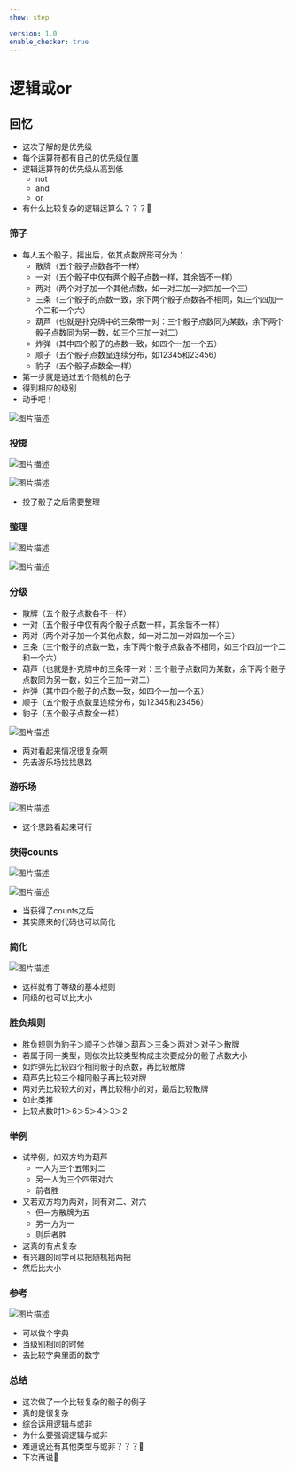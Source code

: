 ```yaml
---
show: step

version: 1.0
enable_checker: true
---
```


# 逻辑或or
## 回忆
- 这次了解的是优先级
- 每个运算符都有自己的优先级位置
- 逻辑运算符的优先级从高到低
	- not
	- and
	- or
- 有什么比较复杂的逻辑运算么？？？🤔

### 筛子

- 每人五个骰子，摇出后，依其点数牌形可分为：
	- 散牌（五个骰子点数各不一样）
	- 一对（五个骰子中仅有两个骰子点数一样，其余皆不一样）
	- 两对（两个对子加一个其他点数，如一对二加一对四加一个三）
	- 三条（三个骰子的点数一致，余下两个骰子点数各不相同，如三个四加一个二和一个六）
	- 葫芦（也就是扑克牌中的三条带一对：三个骰子点数同为某数，余下两个骰子点数同为另一数，如三个三加一对二）
	- 炸弹（其中四个骰子的点数一致，如四个一加一个五）
	- 顺子（五个骰子点数呈连续分布，如12345和23456）
	- 豹子（五个骰子点数全一样）
- 第一步就是通过五个随机的色子
- 得到相应的级别
- 动手吧！

![图片描述](https://doc.shiyanlou.com/courses/uid1190679-20210925-1632573660781)

### 投掷

![图片描述](https://doc.shiyanlou.com/courses/uid1190679-20210925-1632574216698)

![图片描述](https://doc.shiyanlou.com/courses/uid1190679-20210925-1632574224312)

- 投了骰子之后需要整理

### 整理

![图片描述](https://doc.shiyanlou.com/courses/uid1190679-20210925-1632574232094)

![图片描述](https://doc.shiyanlou.com/courses/uid1190679-20210925-1632574238615)

### 分级

- 散牌（五个骰子点数各不一样）
- 一对（五个骰子中仅有两个骰子点数一样，其余皆不一样）
- 两对（两个对子加一个其他点数，如一对二加一对四加一个三）
- 三条（三个骰子的点数一致，余下两个骰子点数各不相同，如三个四加一个二和一个六）
- 葫芦（也就是扑克牌中的三条带一对：三个骰子点数同为某数，余下两个骰子点数同为另一数，如三个三加一对二）
- 炸弹（其中四个骰子的点数一致，如四个一加一个五）
- 顺子（五个骰子点数呈连续分布，如12345和23456）
- 豹子（五个骰子点数全一样）

![图片描述](https://doc.shiyanlou.com/courses/uid1190679-20210925-1632575067386)

- 两对看起来情况很复杂啊
- 先去游乐场找找思路

### 游乐场

![图片描述](https://doc.shiyanlou.com/courses/uid1190679-20210925-1632575270728)

- 这个思路看起来可行

### 获得counts

![图片描述](https://doc.shiyanlou.com/courses/uid1190679-20210925-1632575470187)

![图片描述](https://doc.shiyanlou.com/courses/uid1190679-20210925-1632575544394)

- 当获得了counts之后
- 其实原来的代码也可以简化

### 简化

![图片描述](https://doc.shiyanlou.com/courses/uid1190679-20210925-1632575777196)

- 这样就有了等级的基本规则
- 同级的也可以比大小


### 胜负规则
- 胜负规则为豹子＞顺子＞炸弹＞葫芦＞三条＞两对＞对子＞散牌
- 若属于同一类型，则依次比较类型构成主次要成分的骰子点数大小
- 如炸弹先比较四个相同骰子的点数，再比较散牌
- 葫芦先比较三个相同骰子再比较对牌
- 两对先比较较大的对，再比较稍小的对，最后比较散牌
- 如此类推
- 比较点数时1＞6＞5＞4＞3＞2

### 举例
- 试举例，如双方均为葫芦
	- 一人为三个五带对二
	- 另一人为三个四带对六
	- 前者胜
- 又若双方均为两对，同有对二、对六
	- 但一方散牌为五
	- 另一方为一
	- 则后者胜
- 这真的有点复杂
- 有兴趣的同学可以把随机摇两把
- 然后比大小

### 参考

![图片描述](https://doc.shiyanlou.com/courses/uid1190679-20210925-1632577327031)

- 可以做个字典
- 当级别相同的时候
- 去比较字典里面的数字

### 总结 
- 这次做了一个比较复杂的骰子的例子
- 真的是很复杂
- 综合运用逻辑与或非
- 为什么要强调逻辑与或非
- 难道说还有其他类型与或非？？？🤔
- 下次再说👋
